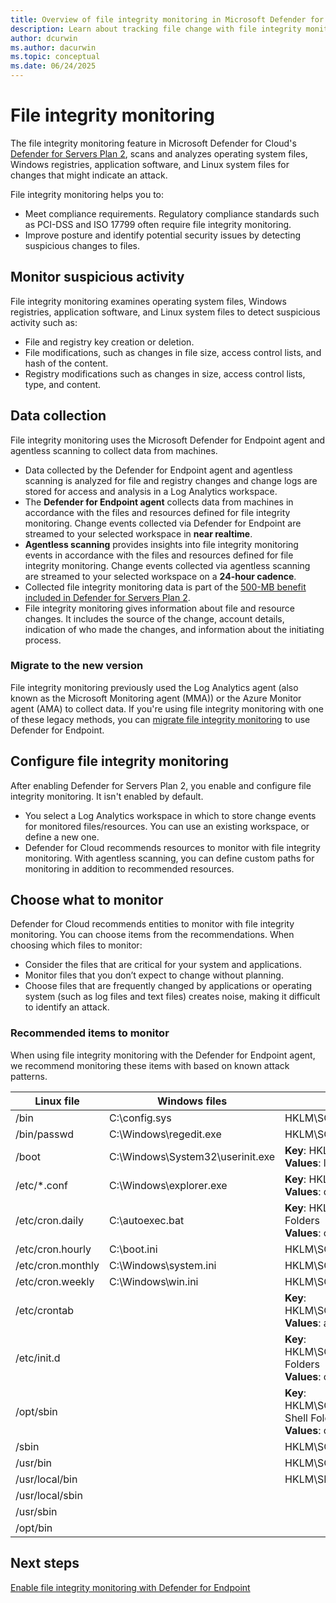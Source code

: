 ```yaml
---
title: Overview of file integrity monitoring in Microsoft Defender for Cloud
description: Learn about tracking file change with file integrity monitoring in Microsoft Defender for Cloud.
author: dcurwin
ms.author: dacurwin
ms.topic: conceptual
ms.date: 06/24/2025
---
```


# File integrity monitoring

The file integrity monitoring feature in Microsoft Defender for Cloud's [Defender for Servers Plan 2](plan-defender-for-servers-select-plan.md), scans and analyzes operating system files, Windows registries, application software, and Linux system files for changes that might indicate an attack. 

File integrity monitoring helps you to:

- Meet compliance requirements. Regulatory compliance standards such as PCI-DSS and ISO 17799 often require file integrity monitoring.
- Improve posture and identify potential security issues by detecting suspicious changes to files.

## Monitor suspicious activity

File integrity monitoring examines operating system files, Windows registries, application software, and Linux system files to detect suspicious activity such as:

- File and registry key creation or deletion.
- File modifications, such as changes in file size, access control lists, and hash of the content.
- Registry modifications such as changes in size, access control lists, type, and content.

## Data collection

File integrity monitoring uses the Microsoft Defender for Endpoint agent and agentless scanning to collect data from machines.

- Data collected by the Defender for Endpoint agent and agentless scanning is analyzed for file and registry changes and change logs are stored for access and analysis in a Log Analytics workspace.
- The **Defender for Endpoint agent** collects data from machines in accordance with the files and resources defined for file integrity monitoring. Change events collected via Defender for Endpoint are streamed to your selected workspace in **near realtime**.
- **Agentless scanning** provides insights into file integrity monitoring events in accordance with the files and resources defined for file integrity monitoring. Change events collected via agentless scanning are streamed to your selected workspace on a **24-hour cadence**.
- Collected file integrity monitoring data is part of the [500-MB benefit included in Defender for Servers Plan 2](data-ingestion-benefit.md).
- File integrity monitoring gives information about file and resource changes. It includes the source of the change, account details, indication of who made the changes, and information about the initiating process.

### Migrate to the new version

File integrity monitoring previously used the Log Analytics agent (also known as the Microsoft Monitoring agent (MMA)) or the Azure Monitor agent (AMA) to collect data. If you're using file integrity monitoring with one of these legacy methods, you can [migrate file integrity monitoring](migrate-file-integrity-monitoring.md) to use Defender for Endpoint.

## Configure file integrity monitoring

After enabling Defender for Servers Plan 2, you enable and configure file integrity monitoring. It isn't enabled by default.

- You select a Log Analytics workspace in which to store change events for monitored files/resources. You can use an existing workspace, or define a new one.
- Defender for Cloud recommends resources to monitor with file integrity monitoring. With agentless scanning, you can define custom paths for monitoring in addition to recommended resources.

## Choose what to monitor

Defender for Cloud recommends entities to monitor with file integrity monitoring. You can choose items from the recommendations. When choosing which files to monitor:

- Consider the files that are critical for your system and applications.
- Monitor files that you don’t expect to change without planning.
- Choose files that are frequently changed by applications or operating system (such as log files and text files) creates noise, making it difficult to identify an attack.

### Recommended items to monitor

When using file integrity monitoring with the Defender for Endpoint agent, we recommend monitoring these items with based on known attack patterns.

| **Linux file**    | **Windows files**                | **Windows registry keys (HKEY_LOCAL_MACHINE)**               |
| ----------------- | -------------------------------- | ------------------------------------------------------------ |
| /bin              | C:\config.sys                    | HKLM\SOFTWARE\Microsoft\Cryptography\OID\*                   |
| /bin/passwd       | C:\Windows\regedit.exe           | HKLM\SOFTWARE\WOW6432Node\Microsoft\Cryptography\OID\*       |
| /boot             | C:\Windows\System32\userinit.exe | **Key**: HKLM\SOFTWARE\Microsoft\Windows NT\CurrentVersion\Windows<br/>**Values**: loadappinit_dlls, appinit_dlls, iconservicelib |
| /etc/*.conf       | C:\Windows\explorer.exe          | **Key**: HKLM\SOFTWARE\Microsoft\Windows\CurrentVersion\Explorer\Shell Folders<br/>**Values**: common startup, startup |
| /etc/cron.daily   | C:\autoexec.bat                  | **Key**: HKLM\SOFTWARE\Microsoft\Windows\CurrentVersion\Explorer\User Shell Folders<br/> **Values**: common startup, startup |
| /etc/cron.hourly  | C:\boot.ini                      | HKLM\SOFTWARE\Microsoft\Windows\CurrentVersion\Run           |
| /etc/cron.monthly | C:\Windows\system.ini            | HKLM\SOFTWARE\Microsoft\Windows\CurrentVersion\RunOnce       |
| /etc/cron.weekly  | C:\Windows\win.ini               | HKLM\SOFTWARE\Microsoft\Windows\CurrentVersion\RunServicesOnce |
| /etc/crontab      |                                  | **Key**: HKLM\SOFTWARE\WOW6432Node\Microsoft\Windows\NT\CurrentVersion\Windows <br/>**Values**: appinit_dlls, loadappinit_dlls |
| /etc/init.d       |                                  | **Key**: HKLM\SOFTWARE\WOW6432Node\Microsoft\Windows\CurrentVersion\Explorer\Shell Folders <br/> **Values**: common startup, startup |
| /opt/sbin         |                                  | **Key**: HKLM\SOFTWARE\WOW6432Node\Microsoft\Windows\CurrentVersion\Explorer\User Shell Folders <br />**Values**: common startup, startup |
| /sbin             |                                  | HKLM\SOFTWARE\WOW6432Node\Microsoft\Windows\CurrentVersion\Run |
| /usr/bin          |                                  | HKLM\SOFTWARE\WOW6432Node\Microsoft\Windows\CurrentVersion\RunOnce |
| /usr/local/bin    |                                  | HKLM\SECURITY\POLICY\SECRETS                                 |
| /usr/local/sbin   |                                  |                                                              |
| /usr/sbin         |                                  |                                                              |
| /opt/bin          |                                  |                                                              |

## Next steps

[Enable file integrity monitoring with Defender for Endpoint](file-integrity-monitoring-enable-defender-endpoint.md)
